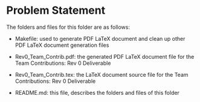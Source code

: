# Problem Statement

The folders and files for this folder are as follows:

- Makefile: used to generate PDF LaTeX document and clean up other PDF LaTeX document generation files

- Rev0_Team_Contrib.pdf: the generated PDF LaTeX document file for the Team Contributions: Rev 0 Deliverable

- Rev0_Team_Contrib.tex: the LaTeX document source file for the Team Contributions: Rev 0 Deliverable

- README.md: this file, describes the folders and files of this folder
